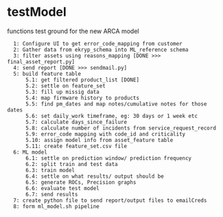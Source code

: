 # testModel
functions test ground for the new ARCA model 

      1: Configure UI to get error_code_mapping from customer
      2: Gather data from ekryp_schema into ML_reference schema
      3: filter assets using reasons_mapping [DONE >>> final_asset_report.py]
      4: send report [DONE >>> sendmail.py]
      5: build feature table
          5.1: get filtered product_list [DONE]
          5.2: settle on feature_set
          5.3: fill up missig data
          5.4: map firmware history to products
          5.5: find pm_dates and map notes/cumulative notes for those dates
          5.6: set daily_work timeframe, eg: 30 days or 1 week etc
          5.7: calculate days_since_failure
          5.8: calculate number of incidents from service_request_record
          5.9: error_code mapping with code_id and criticality
          5.10: assign model info from asset_feature table
          5.11: create feature_set.csv file
      6: ML model
          6.1: settle on prediction window/ prediction frequency
          6.2: split train and test data
          6.3: train model
          6.4: settle on what results/ output should be
          6.5: generate ROCs, Precision graphs
          6.6: evaluate test model
          6.7: send results
      7: create python file to send report/output files to emailCreds
      8: form ml_model.sh pipeline
